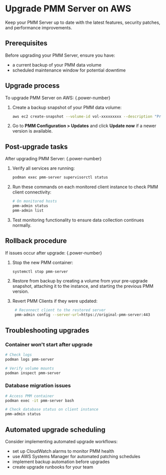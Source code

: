 # Upgrade PMM Server on AWS

Keep your PMM Server up to date with the latest features, security patches, and performance improvements.

## Prerequisites

Before upgrading your PMM Server, ensure you have:

- a current backup of your PMM data volume
- scheduled maintenance window for potential downtime

## Upgrade process

To upgrade PMM Server on AWS: 
{.power-number}

1. Create a backup snapshot of your PMM data volume:

    ```sh
    aws ec2 create-snapshot --volume-id vol-xxxxxxxxx --description "Pre-upgrade backup $(date)"
    ```

2. Go to **PMM Configuration > Updates**  and click **Update now** if a newer version is available.

## Post-upgrade tasks

After upgrading PMM Server:
{.power-number}

1. Verify all services are running:
   ```bash
   podman exec pmm-server supervisorctl status
   ```

2. Run these commands on each monitored client instance to check PMM client connectivity: 

   ```bash
   # On monitored hosts
   pmm-admin status
   pmm-admin list
   ```
3. Test monitoring functionality to ensure data collection continues normally.


## Rollback procedure

If issues occur after upgrade:
{.power-number}

1. Stop the new PMM container:
   ```bash
   systemctl stop pmm-server
   ```

2. Restore from backup by creating a volume from your pre-upgrade snapshot, attaching it to the instance, and starting the previous PMM version.

3. Revert PMM Clients if they were updated:

   ```bash
    # Reconnect client to the restored server
    pmm-admin config --server-url=https://original-pmm-server:443
   ```

## Troubleshooting upgrades

### Container won't start after upgrade

```bash
# Check logs
podman logs pmm-server

# Verify volume mounts
podman inspect pmm-server
```

### Database migration issues

```bash
# Access PMM container
podman exec -it pmm-server bash

# Check database status on client instance
pmm-admin status
```
## Automated upgrade scheduling

Consider implementing automated upgrade workflows:

- set up CloudWatch alarms to monitor PMM health
- use AWS Systems Manager for automated patching schedules
- implement backup automation before upgrades
- create upgrade runbooks for your team
